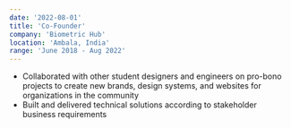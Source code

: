 ```yaml
---
date: '2022-08-01'
title: 'Co-Founder'
company: 'Biometric Hub'
location: 'Ambala, India'
range: 'June 2018 - Aug 2022'
---
```


- Collaborated with other student designers and engineers on pro-bono projects to create new brands, design systems, and websites for organizations in the community
- Built and delivered technical solutions according to stakeholder business requirements
